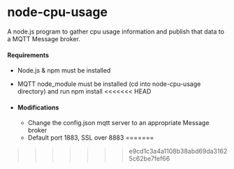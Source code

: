 # node-cpu-usage

A node.js program to gather cpu usage information and publish that data to a MQTT Message broker.

#### Requirements
  * Node.js & npm must be installed
  * MQTT node_module must be installed (cd into node-cpu-usage directory) and run npm install
<<<<<<< HEAD

* #### Modifications
  * Change the config.json mqtt server to an appropriate Message broker
  * Default port 1883, SSL over 8883
=======
  

>>>>>>> e9cd1c3a4a1108b38abd69da31625c62be7fef66
